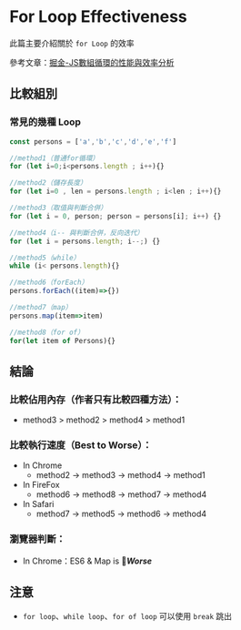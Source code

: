 # For Loop Effectiveness

此篇主要介紹關於 `for Loop` 的效率

參考文章：[掘金-JS數組循環的性能與效率分析](https://juejin.im/post/5b645f536fb9a04fc9376882)

## 比較組別

### 常見的幾種 Loop

```javascript
const persons = ['a','b','c','d','e','f']

//method1（普通for循環）
for (let i=0;i<persons.length ; i++){}

//method2（儲存長度）
for (let i=0 , len = persons.length ; i<len ; i++){}

//method3（取值與判斷合併）
for (let i = 0, person; person = persons[i]; i++) {}

//method4（i-- 與判斷合併，反向迭代）
for (let i = persons.length; i--;) {}

//method5（while）
while (i< persons.length){}

//method6（forEach）
persons.forEach((item)=>{})

//method7（map）
persons.map(item=>item)

//method8（for of）
for(let item of Persons){}

```

## 結論

### 比較佔用內存（作者只有比較四種方法）：

* method3 &gt; method2 &gt; method4 &gt; method1

### 比較執行速度（Best to Worse）：

* In Chrome 
  * method2 -&gt; method3 -&gt; method4 -&gt; method1 
* In FireFox 
  * method6 -&gt; method8 -&gt; method7 -&gt; method4 
* In Safari 
  * method7 -&gt; method5 -&gt; method6 -&gt; method4

### 瀏覽器判斷：

* In Chrome：ES6 & Map is _**Worse**_

## 注意

* `for loop`、`while loop`、`for of loop` 可以使用 `break` 跳出 









